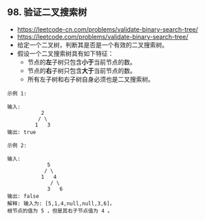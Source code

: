 ## 98. 验证二叉搜索树
- https://leetcode-cn.com/problems/validate-binary-search-tree/
- https://leetcode.com/problems/validate-binary-search-tree/
- 给定一个二叉树，判断其是否是一个有效的二叉搜索树。
- 假设一个二叉搜索树具有如下特征：
  - 节点的**左**子树只包含**小于**当前节点的数。
  - 节点的**右**子树只包含**大于**当前节点的数。
  - 所有左子树和右子树自身必须也是二叉搜索树。
```    
示例 1:

输入:
           2
          / \
         1   3
输出: true
```    

```    
示例 2:

输入:
             5
            / \
           1   4
              / \
             3   6
输出: false
解释: 输入为: [5,1,4,null,null,3,6]。
根节点的值为 5 ，但是其右子节点值为 4 。 
```    

